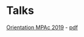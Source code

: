 # Talks

[Orientation MPAc 2019](https://teaching.mariomilone.org/orientation_mpac/big_data_and_co) - [pdf](https://teaching.mariomilone.org/orientation_mpac/big_data_and_co/Big_Data_and_Co.pdf)
